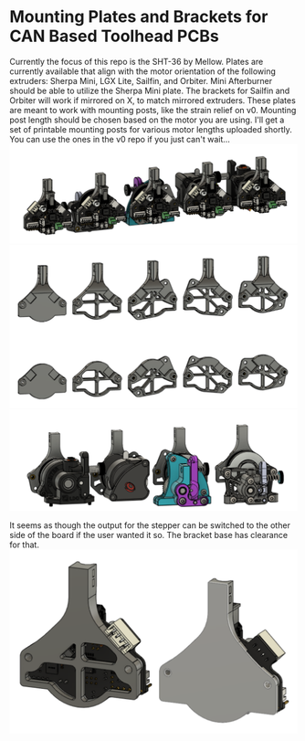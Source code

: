 # Mounting Plates and Brackets for CAN Based Toolhead PCBs
Currently the focus of this repo is the SHT-36 by Mellow.  Plates are currently available that align with the motor orientation of the following extruders: Sherpa Mini, LGX Lite, Sailfin, and Orbiter.  Mini Afterburner should be able to utilize the Sherpa Mini plate.  The brackets for Sailfin and Orbiter will work if mirrored on X, to match mirrored extruders.  These plates are meant to work with mounting posts, like the strain relief on v0.  Mounting post length should be chosen based on the motor you are using.  I'll get a set of printable mounting posts for various motor lengths uploaded shortly.  You can use the ones in the v0 repo if you just can't wait...
![](images/lineup_w_boards.png)
![](images/full_lineup.png)
![](images/extruders.png)

It seems as though the output for the stepper can be switched to the other side of the board if the user wanted it so.  The bracket base has clearance for that.
![](images/stepper_plug_orientations.png)
